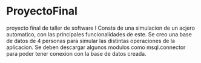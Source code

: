 # ProyectoFinal
proyecto final de taller de software I
Consta de una simulacion de un acjero automatico, con las principales funcionalidades de este. Se creo una base de datos de 4 personas para simular las distintas operaciones de la aplicacion.
Se deben descargar algunos modulos como msql.connector para poder tener conexion con la base de datos creada.
